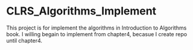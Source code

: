 # CLRS_Algorithms_Implement
This project is for implement the algorithms in Introduction to Algorithms book.
I willing begain to implement from chapter4, becasue I create repo until chapter4.
